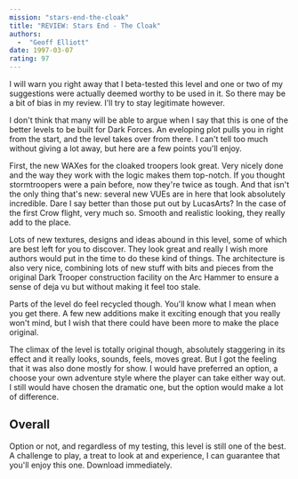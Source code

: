 ```yaml
---
mission: "stars-end-the-cloak"
title: "REVIEW: Stars End - The Cloak"
authors: 
  -  "Geoff Elliott"
date: 1997-03-07
rating: 97
---
```


I will warn you right away that I beta-tested this level and one or two of my suggestions were actually deemed worthy to be used in it. So there may be a bit of bias in my review. I'll try to stay legitimate however.

I don't think that many will be able to argue when I say that this is one of the better levels to be built for Dark Forces. An eveloping plot pulls you in right from the start, and the level takes over from there. I can't tell too much without giving a lot away, but here are a few points you'll enjoy.

First, the new WAXes for the cloaked troopers look great. Very nicely done and the way they work with the logic makes them top-notch. If you thought stormtroopers were a pain before, now they're twice as tough. And that isn't the only thing that's new: several new VUEs are in here that look absolutely incredible. Dare I say better than those put out by LucasArts? In the case of the first Crow flight, very much so. Smooth and realistic looking, they really add to the place.

Lots of new textures, designs and ideas abound in this level, some of which are best left for you to discover. They look great and really I wish more authors would put in the time to do these kind of things. The architecture is also very nice, combining lots of new stuff with bits and pieces from the original Dark Trooper construction facility on the Arc Hammer to ensure a sense of deja vu but without making it feel too stale.

Parts of the level do feel recycled though. You'll know what I mean when you get there. A few new additions make it exciting enough that you really won't mind, but I wish that there could have been more to make the place original.

The climax of the level is totally original though, absolutely staggering in its effect and it really looks, sounds, feels, moves great. But I got the feeling that it was also done mostly for show. I would have preferred an option, a choose your own adventure style where the player can take either way out. I still would have chosen the dramatic one, but the option would make a lot of difference.

## Overall

Option or not, and regardless of my testing, this level is still one of the best. A challenge to play, a treat to look at and experience, I can guarantee that you'll enjoy this one. Download immediately. 
